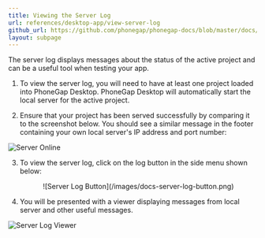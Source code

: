 ```yaml
---
title: Viewing the Server Log
url: references/desktop-app/view-server-log
github_url: https://github.com/phonegap/phonegap-docs/blob/master/docs/references/desktop-app/9-view-server-log.html.md
layout: subpage
---
```


The server log displays messages about the status of the active project and can be a useful tool when testing your app. 

1. To view the server log, you will need to have at least one project loaded into PhoneGap Desktop. PhoneGap Desktop will 
automatically start the local server for the active project. 

2. Ensure that your project has been served successfully by comparing it to the screenshot below. You should see a similar message in the
footer containing your own local server's IP address and port number:

  ![Server Online](/images/docs-server-status-online.png)

3. To view the server log, click on the log button in the side menu shown below:

   <div align="center">![Server Log Button](/images/docs-server-log-button.png)</div>

4. You will be presented with a viewer displaying messages from local server and other useful messages.

 ![Server Log Viewer](/images/docs-server-log-window.png)